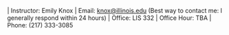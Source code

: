 | Instructor: Emily Knox
| Email: knox@illinois.edu (Best way to contact me: I generally respond within 24 hours)
| Office: LIS 332
| Office Hour: TBA
| Phone: (217) 333-3085

